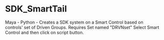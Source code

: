 # SDK_SmartTail
Maya - Python - Creates a SDK system on a Smart Control based on controls' set of Driven Groups.
Requires Set named "DRVNset"
Select Smart Control and then click on script button.
